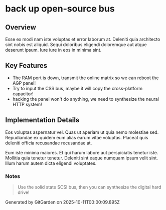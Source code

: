 # back up open-source bus

## Overview
Esse ex modi nam iste voluptas et error laborum at. Deleniti quia architecto sint nobis est aliquid. Sequi doloribus eligendi doloremque aut atque deserunt ipsum. Iure iure in eos in minima sint.

## Key Features
- The RAM port is down, transmit the online matrix so we can reboot the AGP panel!
- Try to input the CSS bus, maybe it will copy the cross-platform capacitor!
- hacking the panel won't do anything, we need to synthesize the neural HTTP system!

## Implementation Details
Eos voluptas aspernatur vel. Quas ut aperiam ut quia nemo molestiae sed. Repudiandae ex quidem eum alias earum vitae voluptas. Placeat quis deleniti officia recusandae recusandae at.
 Eum iste minima maiores. Et qui harum labore aut perspiciatis tenetur iste. Mollitia quia tenetur tenetur. Deleniti sint eaque numquam ipsum velit sint. Illum harum autem dicta eligendi voluptates.

### Notes
> Use the solid state SCSI bus, then you can synthesize the digital hard drive!

Generated by GitGarden on 2025-10-11T00:00:09.895Z
